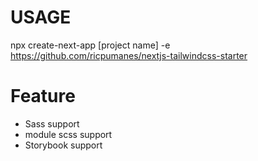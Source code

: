 # USAGE

npx create-next-app [project name] -e https://github.com/ricpumanes/nextjs-tailwindcss-starter

# Feature

- Sass support
- module scss support
- Storybook support

